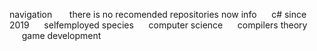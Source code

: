navigation
&nbsp;&nbsp;&nbsp;&nbsp;&nbsp; there is no recomended repositories now
info
&nbsp;&nbsp;&nbsp;&nbsp;&nbsp;c# since 2019
&nbsp;&nbsp;&nbsp;&nbsp;&nbsp;selfemployed
species
&nbsp;&nbsp;&nbsp;&nbsp;&nbsp;computer science
&nbsp;&nbsp;&nbsp;&nbsp;&nbsp;compilers theory
&nbsp;&nbsp;&nbsp;&nbsp;&nbsp;game development